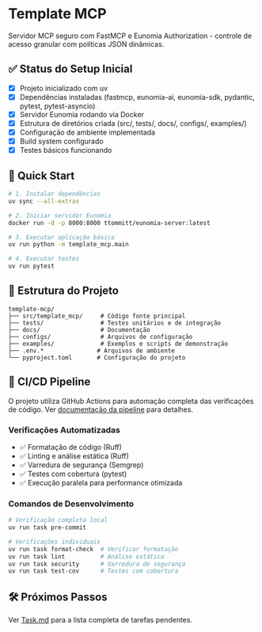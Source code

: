 # Template MCP

Servidor MCP seguro com FastMCP e Eunomia Authorization - controle de acesso granular com políticas JSON dinâmicas.

## ✅ Status do Setup Inicial

- [x] Projeto inicializado com uv
- [x] Dependências instaladas (fastmcp, eunomia-ai, eunomia-sdk, pydantic, pytest, pytest-asyncio)
- [x] Servidor Eunomia rodando via Docker
- [x] Estrutura de diretórios criada (src/, tests/, docs/, configs/, examples/)
- [x] Configuração de ambiente implementada
- [x] Build system configurado
- [x] Testes básicos funcionando

## 🚀 Quick Start

```bash
# 1. Instalar dependências
uv sync --all-extras

# 2. Iniciar servidor Eunomia
docker run -d -p 8000:8000 ttommitt/eunomia-server:latest

# 3. Executar aplicação básica
uv run python -m template_mcp.main

# 4. Executar testes
uv run pytest
```

## 📁 Estrutura do Projeto

```
template-mcp/
├── src/template_mcp/     # Código fonte principal
├── tests/                # Testes unitários e de integração
├── docs/                 # Documentação
├── configs/              # Arquivos de configuração
├── examples/             # Exemplos e scripts de demonstração
├── .env.*               # Arquivos de ambiente
└── pyproject.toml       # Configuração do projeto
```

## 🔄 CI/CD Pipeline

O projeto utiliza GitHub Actions para automação completa das verificações de código. Ver [documentação da pipeline](docs/ci-pipeline.md) para detalhes.

### Verificações Automatizadas
- ✅ Formatação de código (Ruff)
- ✅ Linting e análise estática (Ruff)  
- ✅ Varredura de segurança (Semgrep)
- ✅ Testes com cobertura (pytest)
- ✅ Execução paralela para performance otimizada

### Comandos de Desenvolvimento
```bash
# Verificação completa local
uv run task pre-commit

# Verificações individuais
uv run task format-check  # Verificar formatação
uv run task lint          # Análise estática
uv run task security      # Varredura de segurança
uv run task test-cov      # Testes com cobertura
```

## 🛠 Próximos Passos

Ver [Task.md](Task.md) para a lista completa de tarefas pendentes.
